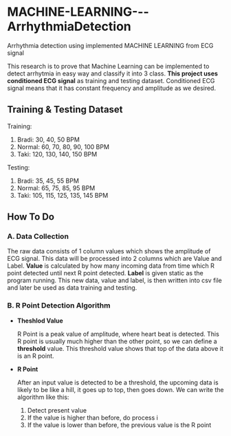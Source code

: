 # MACHINE-LEARNING---ArrhythmiaDetection

Arrhythmia detection using implemented MACHINE LEARNING from ECG signal

This research is to prove that Machine Learning can be implemented to detect arrhytmia in easy way and classify it into 3 class. **This project uses conditioned ECG signal** as training and testing dataset. Conditioned ECG signal means that it has constant frequency and amplitude as we desired.



## Training & Testing Dataset

Training:

1. Bradi: 30, 40, 50 BPM
2. Normal: 60, 70, 80, 90, 100 BPM
3. Taki: 120, 130, 140, 150 BPM

Testing:

1. Bradi: 35, 45, 55 BPM
2. Normal: 65, 75, 85, 95 BPM
3. Taki: 105, 115, 125, 135, 145 BPM

## How To Do

### A. Data Collection

The raw data consists of 1 column values which shows the amplitude of ECG signal. This data will be processed into 2 columns which are Value and Label. **Value** is calculated by how many incoming data from time which R point detected until next R point detected. **Label** is given static as the program running. This new data, value and label, is then written into csv file and later be used as data training and testing.

### B. R Point Detection Algorithm

- **Theshlod Value**

  R Point is a peak value of amplitude, where heart beat is detected. This R point is usually much higher than the other point, so we can define a **threshold** value. This threshold value shows that top of the data above it is an R point.

- **R Point** 

  After an input value is detected to be a threshold, the upcoming data is likely to be like a hill, it goes up to top, then goes down. We can write the algorithm like this:

  1. Detect present value
  2. If the value is higher than before, do process i
  3. If the value is lower than before, the previous value is the R point

